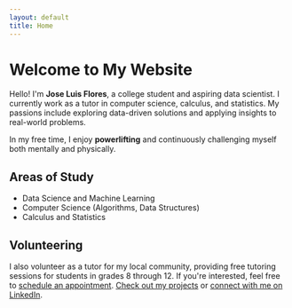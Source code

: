 ```yaml
---
layout: default
title: Home
---
```


# Welcome to My Website

Hello! I'm **Jose Luis Flores**, a college student and aspiring data scientist. I currently work as a tutor in computer science, calculus, and statistics. My passions include exploring data-driven solutions and applying insights to real-world problems.

In my free time, I enjoy **powerlifting** and continuously challenging myself both mentally and physically.

## Areas of Study
- Data Science and Machine Learning
- Computer Science (Algorithms, Data Structures)
- Calculus and Statistics

## Volunteering
I also volunteer as a tutor for my local community, providing free tutoring sessions for students in grades 8 through 12. If you're interested, feel free to [schedule an appointment](https://docs.google.com/forms/d/e/1FAIpQLSd1rF5LPjOXTrUa49uipOUBAHnweVOT-RaY43YFupX0FUDXiA/viewform).
[Check out my projects](projects.md) or [connect with me on LinkedIn](https://www.linkedin.com/in/jose-luis-flores-645a1425a).

